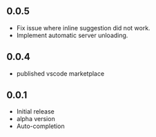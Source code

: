 ## 0.0.5
- Fix issue where inline suggestion did not work.
- Implement automatic server unloading.
## 0.0.4
- published vscode marketplace
## 0.0.1
- Initial release
- alpha version
- Auto-completion
